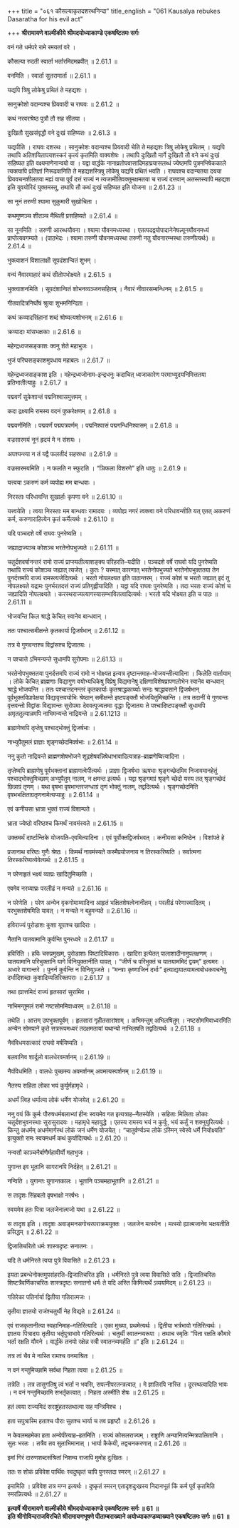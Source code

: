 +++
title = "०६१ कौसल्याकृतदशरथनिन्दा"
title_english = "061 Kausalya rebukes Dasaratha for his evil act"

+++
**श्रीरामायणे वाल्मीकीये श्रीमदयोध्याकाण्डे एकषष्टितमः सर्गः**

वनं गते धर्मपरे रामे रमयतां वरे ।

कौसल्या रुदती स्वार्ता भर्तारमिदमब्रवीत् ॥ 2.61.1 ॥

वनमिति । स्वार्ता सुतरामार्ता ॥ 2.61.1 ॥

यद्यपि त्रिषु लोकेषु प्रथितं ते महद्यशः ।

सानुक्रोशो वदान्यश्च प्रियवादी च राघवः ॥ 2.61.2 ॥

कथं नरवरश्रेष्ठ पुत्रौ तौ सह सीतया ।

दुःखितौ सुखसंवृद्धौ वने दुःखं सहिष्यतः ॥ 2.61.3 ॥

यद्यपीति । राघवः दशरथः । सानुक्रोशः वदान्यश्च प्रियवादी चेति ते महद्यशः त्रिषु लोकेषु प्रथितम् । यद्यपि तथापि अतिशयितापयशस्करं कृत्यं कृतमिति वाक्यशेषः । तथापि दुःखितौ मार्गे दुःखितौ तौ वने कथं दुःखं सहिष्यत इति वक्ष्यमाणेनान्वयो वा । यद्वा वार्द्धके नानाव्रतोपवासादिमहाप्रयासलब्धं ज्येष्ठमपि पुत्रमभिषेककाले त्यक्त्वापि प्रतिज्ञां निरूढवानिति ते महद्यशस्त्रिषु लोकेषु यद्यपि प्रथितं भवति । राघवश्च वदान्यतया दयया प्रियवचनशीलतया मह्यं वाचा पूर्वं दत्तं राज्यं न त्यजामीतिवक्तुमक्षमतया च राज्यं दत्तवान् अतस्तस्यापि महद्यश इति युवयोरिदं युक्तमस्तु, तथापि तौ कथं दुःखं सहिष्यत इति योजना ॥ 2.61.23 ॥

सा नूनं तरुणी श्यामा सुकुमारी सुखोचिता ।

कथमुष्णञ्च शीतञ्च मैथिली प्रसहिष्यते ॥ 2.61.4 ॥

सा नूनमिति । तरुणी आरब्धयौवना । श्यामा यौवनमध्यस्था । एतत्पदद्वयोपादानेनेषन्न्यूनयौवनमध्यं प्राप्तेत्यवगम्यते । (पाठभेदः । श्यामा तरुणी यौवनमध्यस्था तरुणी नतु यौवनारम्भस्था तरुणीत्यर्थः) ॥ 2.61.4 ॥

भुक्त्वाशनं विशालाक्षी सूपदंशान्वितं शुभम् ।

वन्यं नैवारमाहारं कथं सीतोपभोक्ष्यते ॥ 2.61.5 ॥

भुक्त्वाशनमिति । सूपदंशान्वितं शोभनव्यञ्जनसहितम् । नैवारं नीवारसम्बन्धिनम् ॥ 2.61.5 ॥

गीतवादित्रनिर्घोषं श्रुत्वा शुभमनिन्दिता ।

कथं क्रव्यादसिंहानां शब्दं श्रोष्यत्यशोभनम् ॥ 2.61.6 ॥

क्रव्यादाः मांसभक्षकाः ॥ 2.61.6 ॥

महेन्द्रध्वजसङ्काशः क्वनु शेते महाभुजः ।

भुजं परिघसङ्काशमुपधाय महाबलः ॥ 2.61.7 ॥

महेन्द्रध्वजसङ्काश इति । महेन्द्रध्वजोनाम–इन्द्रधनुः कदाचित् ध्वजाकारेण परमाभ्युदयनिमित्ततया प्रतिभातीत्याहुः ॥ 2.61.7 ॥

पद्मवर्णं सुकेशान्तं पद्मनिश्वासमुत्तमम् ।

कदा द्रक्ष्यामि रामस्य वदनं पुष्करेक्षणम् ॥ 2.61.8 ॥

पद्मवर्णमिति । पद्मवर्णं पद्मपत्रवर्णम् । पद्मनिश्वासं पद्मगन्धिनिश्वासम् ॥ 2.61.8 ॥

वज्रसारमयं नूनं हृदयं मे न संशयः ।

अपश्यन्त्या न तं यद्वै फलतीदं सहस्रधा ॥ 2.61.9 ॥

वज्रसारमयमिति । न फलति न स्फुटति । “ञिफला विशरणे” इति धातुः ॥ 2.61.9 ॥

यत्त्वया ऽकरुणं कर्म व्यपोह्य मम बान्धवाः ।

निरस्ताः परिधावन्ति सुखार्हाः कृपणा वने ॥ 2.61.10 ॥

यत्त्वयेति । त्वया निरस्ताः मम बान्धवाः रामादयः । व्यपोह्य नगरं त्वक्त्वा वने परिधावन्तीति यत् एतत् अकरुणं कर्म, करुणाराहित्येन कृतं कर्मेत्यर्थः ॥ 2.61.10 ॥

यदि पञ्चदशे वर्षे राघवः पुनरेष्यति ।

जह्याद्राज्यञ्च कोशञ्च भरतेनोपभुज्यते ॥ 2.61.11 ॥

चतुर्दशवर्षानन्तरं रामो राज्यं प्राप्स्यतीत्याशङ्क्य परिहरति–यदीति । पञ्चदशे वर्षे राघवो यदि पुनरेष्यति तथापि राज्यं कोशञ्च जह्यात् त्यजेत् । कुतः ? यस्मात् कारणात् भरतेनोपभुज्यते भरतेनोपभुक्ततया तेन पुनर्दत्तमपि राज्यं रामस्त्यजेदित्यर्थः । भरतो नोपलक्ष्यत इति पाठान्तरम् । राज्यं कोशं च भरतो जह्यात् इदं तु नोपलक्ष्यते यद्रामः पुनर्भरतदत्तं राज्यं प्रतिगृह्णीयादिति । यद्वा यदि राघवः पुनरेष्यति । तदा भरतः राज्यं कोशं च जह्यादिति नोपलक्ष्यते । करस्थराज्यत्यागस्यासम्भावितत्वादित्यर्थः । भरतो यदि भोक्ष्यत इति च पाठः ॥ 2.61.11 ॥

भोजयन्ति किल श्राद्धे केचित् स्वानेव बान्धवान् ।

ततः पश्चात्समीक्षन्ते कृतकार्या द्विजर्षभान् ॥ 2.61.12 ॥

तत्र ये गुणवन्तश्च विद्वांसश्च द्विजातयः ।

न पश्चात्ते ऽभिमन्यन्ते सुधामपि सुरोपमाः ॥ 2.61.13 ॥

भरतेनोपभुक्ततया पुनर्दत्तमपि राज्यं रामो न भोक्ष्यत इत्यत्र दृष्टान्तमाह–भोजयन्तीत्यादिना । किलेति वार्तायाम् । लोके केचित् ब्राह्मणाः विद्यागुण वयोभ्यधिकेषु विप्रेषु विद्यमानेषु दक्षिणाविशेषप्रापणलोभेन स्वानेव बान्धवान् श्राद्धे भोजयन्ति । ततः पश्चात्तदनन्तरं कृतकार्याः कृतश्राद्धकार्य्याः सन्दः श्राद्धावसाने द्विजर्षभान् पूर्वभुक्तविप्रापेक्षया विद्यावृत्तवयोभिः श्रेष्ठान् समीक्षन्ते इष्टपङ्क्तौ भोजयितुमिच्छन्ति । तत्र तदानीं ये गुणवन्तः वृत्तवन्तो विद्वांसः विद्यावन्तः सुरोपमाः देववत्पूज्यतमाः वृद्धाः द्विजातयः ते पश्चादिष्टपङ्क्तौ सुधामपि अमृततुल्यान्नमपि नाभिमन्यन्ते नाद्रियन्ते ॥ 2.61.1213 ॥

ब्राह्मणेष्वपि तृप्तेषु पश्चाद्भोक्तुं द्विजर्षभाः ।

नाभ्युपैतुमलं प्राज्ञाः शृङ्गच्छेदमिवर्षभाः ॥ 2.61.14 ॥

ननु कुतो नाद्रियन्ते ब्राह्मणशेषभोजने शूद्रशेषवन्निषेधाभावादित्यत्राह–ब्राह्मणेष्वित्यादिना ।

तृप्तेष्वपि ब्राह्मणेषु पूर्वभक्तानां ब्राह्मणत्वेपीत्यर्थः । प्राज्ञाः द्विजर्षभाः ऋषभाः श्रृङ्गच्छेदमिव निजावमानहेतुं पश्चाद्भोक्तुमिच्छाम् अभ्युपैतुम् नालम्, न क्षमन्त इत्यर्थः । यद्वा श्रृङ्गमग्रं श्रृङ्गे च्छेदो यस्य तत् श्रृङ्गच्छेदं छिन्नाग्रं तृणम् । यथा वृषभा वृषभान्तरजग्धाग्रं तृणं भोक्तुं नालम्, तद्वदित्यर्थः । श्रृङ्गच्छेदमिति वृषभभक्षिताग्रतृणनामेत्यप्याहुः ॥ 2.61.14 ॥

एवं कनीयसा भ्रात्रा भुक्तं राज्यं विशाम्पते ।

भ्राता ज्येष्ठो वरिष्ठश्च किमर्थं नावमंस्यते ॥ 2.61.15 ॥

उक्तमर्थं दार्ष्टान्तिके योजयति–एवमित्यादिना । एवं पूर्वोक्तद्विजर्षभवत् । कनीयसा कनिष्ठेन । विशांपते हे

प्रजानाथ वरिष्ठः गुणैः श्रेष्ठः । किमर्थं नावमंस्यते कस्मैप्रयोजनाय न तिरस्करिष्यति । सर्वात्मना तिरस्करिष्यत्येवेत्यर्थः ॥ 2.61.15 ॥

न परेणाहृतं भक्ष्यं व्याघ्रः खादितुमिच्छति ।

एवमेव नरव्याघ्रः परलीढं न मन्यते ॥ 2.61.16 ॥

न परेणेति । परेण अन्येन वृकगोमाय्वादिना आहृतं भक्षितशेषत्वेनानीतम् । परलीढं परेणास्वादितम् । परभुक्तशेषमिति यावत् । न मन्यते न बहुमन्यते ॥ 2.61.16 ॥

हविराज्यं पुरोडाशः कुशा यूपाश्च खादिराः ।

नैतानि यातयामानि कुर्वन्ति पुनरध्वरे ॥ 2.61.17 ॥

हविरिति । हविः चरुप्रमुखम्, पुरोडाशाः पिष्टादिविकाराः । खादिरा इत्येतत् पालाशादीनामुपलक्षणम् । यातयामानि परिभुक्तानि यागे विनियुक्तानीति यावत् । “जीर्णं च परिभुक्तं च यातयाममिदं द्वयम्” इत्यमरः । अध्वरे यागान्तरे । पुनर्न कुर्वन्ति न विनियुञ्जते । “मन्त्राः कृष्णाजिनं दर्भाः” इत्याद्ययातयामत्वबोधकवचनेषु दर्भादिशब्दाः कुशादिव्यतिरिक्तपराः ॥ 2.61.17 ॥

तथा ह्यात्तमिदं राज्यं हृतसारां सुरामिव ।

नाभिमन्तुमलं रामो नष्टसोममिवाध्वरम् ॥ 2.61.18 ॥

तथेति । आत्तम् उपभुक्तपूर्वम् । हृतसारां गृहीतसारांशाम् । अभिमन्तुम् अभिलषितुम् । नष्टसोममिवाध्वरमिति अन्येन सोमपाने कृते सत्ररूपमध्वरं तदक्षमतायां यथान्यो नाभिलषति तद्वदित्यर्थः ॥ 2.61.18 ॥

नैवंविधमसत्कारं राघवो मर्षयिष्यति ।

बलवानिव शार्दूलो वालधेरवमर्शनम् ॥ 2.61.19 ॥

नैवंविधमिति । वालधेः पुच्छस्य अवमर्शनम् अवमत्यस्पर्शनम् ॥ 2.61.19 ॥

नैतस्य सहिता लोका भयं कुर्युर्महामृधे ।

अधर्मं त्विह धर्मात्मा लोकं धर्मेण योजयेत् ॥ 2.61.20 ॥

ननु वयं किं कुर्मः पौरुषधर्मबलाभ्यां हीनः स्वयमेव गत इत्यत्राह–नैतस्येति । सहिताः मिलिताः लोकाः चतुर्दशभुवनस्थाः सुरासुरादयः । महामृधे महायुद्धे । एतस्य रामस्य भयं न कुर्युः, भयं कर्तुं न शक्नुयुरित्यर्थः । किन्तु अधर्मम् अधर्ममार्गस्थं लोकं जनं धर्मेण योजयेत् । “चातुर्वर्ण्यञ्च लोके ऽस्मिन् स्वेस्वे धर्मे नियोक्ष्यति” इत्युक्तो रामः स्वयमधर्मं कथं कुर्यादित्यर्थः ॥ 2.61.20 ॥

नन्वसौ काञ्चनैर्बाणैर्महावीर्यो महाभुजः ।

युगान्त इव भूतानि सागरानपि निर्दहेत् ॥ 2.61.21 ॥

नन्विति । युगान्तः युगान्तकालः । भूतानि पञ्चमहाभूतानि ॥ 2.61.21 ॥

स तादृशः सिंहबलो वृषभाक्षो नरर्षभः ।

स्वयमेव हतः पित्रा जलजेनात्मजो यथा ॥ 2.61.22 ॥

स तादृश इति । तादृशः अवाङ्मनसगोचरपराक्रमयुक्तः । जलजेन मत्स्येन । मत्स्यो ह्यात्मजानेव भक्षयतीति प्रसिद्धम् ॥ 2.61.22 ॥

द्विजातिचरितो धर्मः शास्त्रदृष्टः सनातनः ।

यदि ते धर्मनिरते त्वया पुत्रे विवासिते ॥ 2.61.23 ॥

इयता प्रबन्धेनोक्तमुपसंहरति–द्विजातिचरित इति । धर्मनिरते पुत्रे त्वया विवासिते सति । द्विजातिचरितः शिष्टत्रैवर्णिकाचरितः शास्त्रदृष्टः सनातनो धर्मः ते यदि अस्ति किमित्यर्थे ऽव्ययमिदम् ॥ 2.61.23 ॥

गतिरेका पतिर्नार्या द्वितीया गतिरात्मजः ।

तृतीया ज्ञातयो राजंश्चतुर्थी नेह विद्यते ॥ 2.61.24 ॥

एवं राजकृतानीत्या स्वहानिमाह–गतिरित्यादि । एका मुख्या, प्रथमेत्यर्थः । द्वितीया भर्त्रभावो गतिरित्यर्थः । ज्ञातयः पित्रादयः तृतीया भर्तृपुत्राभावे गतिरित्यर्थः । चतुर्थी स्वातन्त्र्यरूपा । तथाच स्मृतिः “पिता रक्षति कौमारे भर्ता रक्षति यौवने । वार्द्धके तनयो रक्षेन्न स्त्री स्वातन्त्र्यमर्हति ॥” इति ॥ 2.61.24 ॥

तत्र त्वं चैव मे नास्ति रामश्च वनमाश्रितः ।

न वनं गन्तुमिच्छामि सर्वथा निहता त्वया ॥ 2.61.25 ॥

तत्रेति । तत्र तासुगतिषु त्वं भर्ता न भवसि, सपत्नीपरतन्त्रत्वात् । मे ज्ञातिरपि नास्ति । दूरस्थत्वादिति भावः । न वनं गन्तुमिच्छामि सभर्तृकत्वात् । निहता अस्मीति शेषः ॥ 2.61.25 ॥

हतं त्वया राज्यमिदं सराष्ट्रंहतस्तथात्मा सह मन्त्रिमिश्च ।

हता सपुत्रास्मि हताश्च पौराः सुतश्च भार्या च तव प्रहृष्टौ ॥ 2.61.26 ॥

न केवलमहमेका हता अन्येपीत्याह–हतमिति । राज्यं कोसलराज्यम् । राष्ट्राणि अन्यानित्वन्मित्रपालितानि । सुतः भरतः । तत्रैव तव सुताभिमानात् । भार्या कैकेयी, तद्वचनकरणात् ॥ 2.61.26 ॥

इमां गिरं दारुणशब्दसंश्रितां निशम्य राजापि मुमोह दुःखितः ।

ततः स शोकं प्रविवेश पार्थिवः स्वदुष्कृतं चापि पुनस्तदा स्मरन् ॥ 2.61.27 ॥

इमामिति । प्रविवेश तत्र मग्न इत्यर्थः । दुष्कृतं स्मरन् एतादृशदुःखस्य निदानभूतं किं कर्म पूर्वं कृतमिति स्मरन्नित्यर्थः ॥ 2.61.27 ॥

**इत्यार्षे श्रीरामायणे वाल्मीकीये श्रीमदयोध्याकाण्डे एकषष्टितमः सर्गः ॥ 61 ॥  
इति श्रीगोविन्दराजविरचिते श्रीरामायणभूषणे पीताम्बराख्याने अयोध्याकाण्डव्याख्याने एकषष्टितमः सर्गः ॥ 61 ॥**
